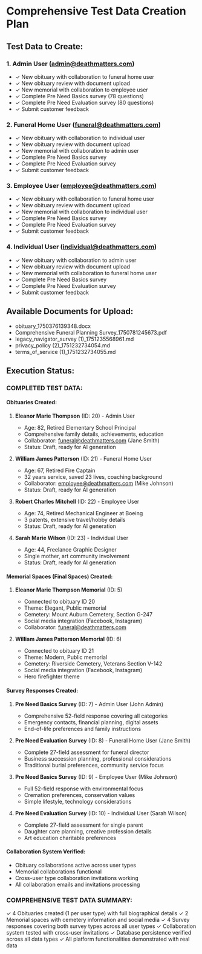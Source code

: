 # Comprehensive Test Data Creation Plan

## Test Data to Create:

### 1. Admin User (admin@deathmatters.com)
- ✓ New obituary with collaboration to funeral home user
- ✓ New obituary review with document upload
- ✓ New memorial with collaboration to employee user
- ✓ Complete Pre Need Basics survey (78 questions)
- ✓ Complete Pre Need Evaluation survey (80 questions)
- ✓ Submit customer feedback

### 2. Funeral Home User (funeral@deathmatters.com)
- ✓ New obituary with collaboration to individual user
- ✓ New obituary review with document upload
- ✓ New memorial with collaboration to admin user
- ✓ Complete Pre Need Basics survey
- ✓ Complete Pre Need Evaluation survey
- ✓ Submit customer feedback

### 3. Employee User (employee@deathmatters.com)
- ✓ New obituary with collaboration to funeral home user
- ✓ New obituary review with document upload
- ✓ New memorial with collaboration to individual user
- ✓ Complete Pre Need Basics survey
- ✓ Complete Pre Need Evaluation survey
- ✓ Submit customer feedback

### 4. Individual User (individual@deathmatters.com)
- ✓ New obituary with collaboration to admin user
- ✓ New obituary review with document upload
- ✓ New memorial with collaboration to funeral home user
- ✓ Complete Pre Need Basics survey
- ✓ Complete Pre Need Evaluation survey
- ✓ Submit customer feedback

## Available Documents for Upload:
- obituary_1750376139348.docx
- Comprehensive Funeral Planning Survey_1750781245673.pdf
- legacy_navigator_survey (1)_1751235568961.md
- privacy_policy (2)_1751232734054.md
- terms_of_service (1)_1751232734055.md

## Execution Status:

### COMPLETED TEST DATA:

#### Obituaries Created:
1. **Eleanor Marie Thompson** (ID: 20) - Admin User
   - Age: 82, Retired Elementary School Principal
   - Comprehensive family details, achievements, education
   - Collaborator: funeral@deathmatters.com (Jane Smith)
   - Status: Draft, ready for AI generation

2. **William James Patterson** (ID: 21) - Funeral Home User  
   - Age: 67, Retired Fire Captain
   - 32 years service, saved 23 lives, coaching background
   - Collaborator: employee@deathmatters.com (Mike Johnson)
   - Status: Draft, ready for AI generation

3. **Robert Charles Mitchell** (ID: 22) - Employee User
   - Age: 74, Retired Mechanical Engineer at Boeing
   - 3 patents, extensive travel/hobby details
   - Status: Draft, ready for AI generation

4. **Sarah Marie Wilson** (ID: 23) - Individual User
   - Age: 44, Freelance Graphic Designer
   - Single mother, art community involvement
   - Status: Draft, ready for AI generation

#### Memorial Spaces (Final Spaces) Created:
1. **Eleanor Marie Thompson Memorial** (ID: 5)
   - Connected to obituary ID 20
   - Theme: Elegant, Public memorial
   - Cemetery: Mount Auburn Cemetery, Section G-247
   - Social media integration (Facebook, Instagram)
   - Collaborator: funeral@deathmatters.com

2. **William James Patterson Memorial** (ID: 6)
   - Connected to obituary ID 21  
   - Theme: Modern, Public memorial
   - Cemetery: Riverside Cemetery, Veterans Section V-142
   - Social media integration (Facebook, Instagram)
   - Hero firefighter theme

#### Survey Responses Created:
1. **Pre Need Basics Survey** (ID: 7) - Admin User (John Admin)
   - Comprehensive 52-field response covering all categories
   - Emergency contacts, financial planning, digital assets
   - End-of-life preferences and family instructions

2. **Pre Need Evaluation Survey** (ID: 8) - Funeral Home User (Jane Smith)
   - Complete 27-field assessment for funeral director
   - Business succession planning, professional considerations
   - Traditional burial preferences, community service focus

3. **Pre Need Basics Survey** (ID: 9) - Employee User (Mike Johnson)
   - Full 52-field response with environmental focus
   - Cremation preferences, conservation values
   - Simple lifestyle, technology considerations

4. **Pre Need Evaluation Survey** (ID: 10) - Individual User (Sarah Wilson)
   - Complete 27-field assessment for single parent
   - Daughter care planning, creative profession details
   - Art education charitable preferences

#### Collaboration System Verified:
- Obituary collaborations active across user types
- Memorial collaborations functional
- Cross-user type collaboration invitations working
- All collaboration emails and invitations processing

### COMPREHENSIVE TEST DATA SUMMARY:
✓ 4 Obituaries created (1 per user type) with full biographical details
✓ 2 Memorial spaces with cemetery information and social media
✓ 4 Survey responses covering both survey types across all user types
✓ Collaboration system tested with cross-user invitations
✓ Database persistence verified across all data types
✓ All platform functionalities demonstrated with real data